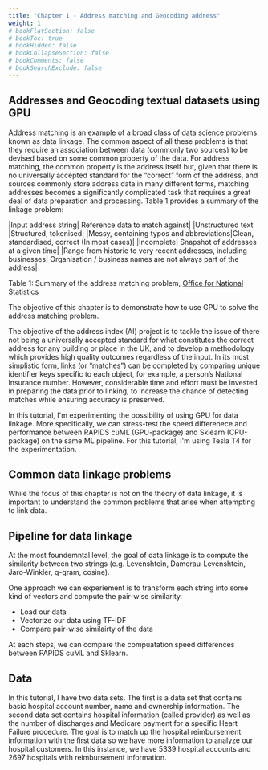 ```yaml
---
title: "Chapter 1 - Address matching and Geocoding address"
weight: 1
# bookFlatSection: false
# bookToc: true
# bookHidden: false
# bookCollapseSection: false
# bookComments: false
# bookSearchExclude: false
---
```


## Addresses and Geocoding textual datasets using GPU 

Address matching is an example of a broad class of data science problems known as data linkage. The common aspect of all these problems is that they require an association between data (commonly two sources) to be devised based on some common property of the data. For address matching, the common property is the address itself but, given that there is no universally accepted standard for the “correct” form of the address, and sources commonly store address data in many different forms, matching addresses becomes a significantly complicated task that requires a great deal of data preparation and processing. Table 1 provides a summary of the linkage problem:

|Input address string| Reference data to match against| 
|Unstructured text |Structured, tokenised|
|Messy, containing typos and abbreviations|Clean, standardised, correct (In most cases)| 
|Incomplete| Snapshot of addresses at a given time| 
|Range from historic to very recent addresses, including businesses| Organisation / business names are not always part of the address| 

Table 1: Summary of the address matching problem, [Office for National Statistics](https://www.ons.gov.uk/methodology/methodologicalpublications/generalmethodology/onsworkingpaperseries/onsworkingpaperseriesno17usingdatasciencefortheaddressmatchingservice#:~:text=Address%20matching%20is%20an%20example,common%20property%20of%20the%20data.) 

The objective of this chapter is to demonstrate how to use GPU to solve the address matching problem.  


The objective of the address index (AI) project is to tackle the issue of there not being a universally accepted standard for what constitutes the correct address for any building or place in the UK, and to develop a methodology which provides high quality outcomes regardless of the input. In its most simplistic form, links (or “matches”) can be completed by comparing unique identifier keys specific to each object, for example, a person’s National Insurance number. However, considerable time and effort must be invested in preparing the data prior to linking, to increase the chance of detecting matches while ensuring accuracy is preserved. 

In this tutorial, I'm experimenting the possibility of using GPU for data linkage. More specifically, we can stress-test the speed differenece and performance between RAPIDS cuML (GPU-package) and Sklearn (CPU-package) on the same ML pipeline.  For this tutorial, I'm using Tesla T4 for the experimentation. 


## Common data linkage problems 
While the focus of this chapter is not on the theory of data linkage, it is important to understand the common problems that arise when attempting to link data. 

## Pipeline for data linkage 

At the most foundemntal level, the goal of data linkage is to compute the similarity between two strings (e.g. Levenshtein, Damerau-Levenshtein, Jaro-Winkler, q-gram, cosine).

One approach we can experiement is to transform each string into some kind of vectors and compute the pair-wise similarity. 

- Load our data 
- Vectorize our data using TF-IDF 
- Compare pair-wise similairty of the data

At each steps, we can compare the compuatation speed differences between PAPIDS cuML and Sklearn.  


## Data 
In this tutorial, I have two data sets. The first is a data set that contains basic hospital account number, name and ownership information. The second data set contains hospital information (called provider) as well as the number of discharges and Medicare payment for a specific Heart Failure procedure. The goal is to match up the hospital reimbursement information with the first data so we have more information to analyze our hospital customers. In this instance, we have 5339 hospital accounts and 2697 hospitals with reimbursement information. 
